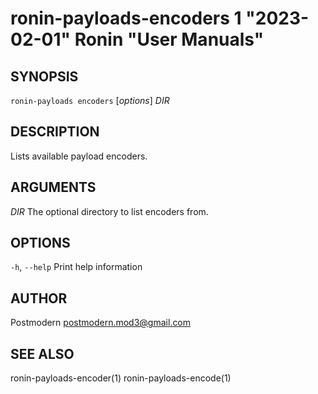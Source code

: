 # ronin-payloads-encoders 1 "2023-02-01" Ronin "User Manuals"

## SYNOPSIS

`ronin-payloads encoders` [*options*] *DIR*

## DESCRIPTION

Lists available payload encoders.

## ARGUMENTS

*DIR*
  The optional directory to list encoders from.

## OPTIONS

`-h`, `--help`
  Print help information

## AUTHOR

Postmodern <postmodern.mod3@gmail.com>

## SEE ALSO

ronin-payloads-encoder(1) ronin-payloads-encode(1)
